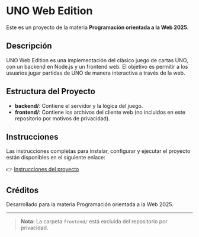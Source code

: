 # UNO Web Edition 

Este es un proyecto de la materia **Programación orientada a la Web 2025**.

## Descripción

UNO Web Edition es una implementación del clásico juego de cartas UNO, con un backend en Node.js y un frontend web. El objetivo es permitir a los usuarios jugar partidas de UNO de manera interactiva a través de la web.

## Estructura del Proyecto

- **backend/**: Contiene el servidor y la lógica del juego.
- **frontend/**: Contiene los archivos del cliente web (no incluidos en este repositorio por motivos de privacidad).

## Instrucciones

Las instrucciones completas para instalar, configurar y ejecutar el proyecto están disponibles en el siguiente enlace:

👉 [Instrucciones del proyecto](https://docs.google.com/document/d/1a7xRo7W6ndA2qDDV9LvNSrt3d59n-7W2aF5D7n78lDc/edit?usp=sharing)

## Créditos

Desarrollado para la materia Programación orientada a la Web 2025.

---

> **Nota:** La carpeta `frontend/` está excluida del repositorio por privacidad.